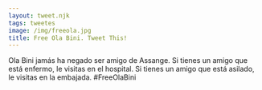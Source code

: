 ```yaml
---
layout: tweet.njk
tags: tweetes
image: /img/freeola.jpg
title: Free Ola Bini. Tweet This!
---
```

Ola Bini jamás ha negado ser amigo de Assange. Si tienes un amigo que está enfermo, le visitas en el hospital. Si tienes un amigo que está asilado, le visitas en la embajada. #FreeOlaBini

